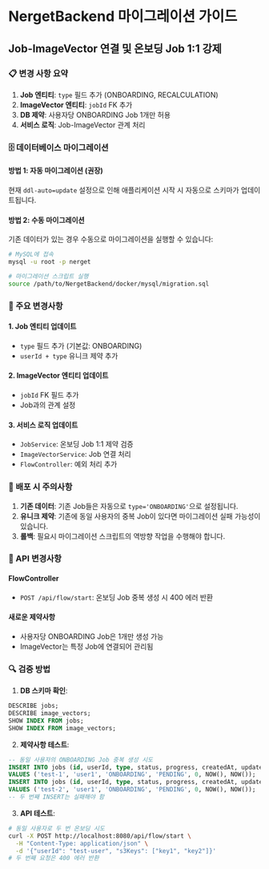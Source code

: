 # NergetBackend 마이그레이션 가이드

## Job-ImageVector 연결 및 온보딩 Job 1:1 강제

### 📋 변경 사항 요약

1. **Job 엔티티**: `type` 필드 추가 (ONBOARDING, RECALCULATION)
2. **ImageVector 엔티티**: `jobId` FK 추가
3. **DB 제약**: 사용자당 ONBOARDING Job 1개만 허용
4. **서비스 로직**: Job-ImageVector 관계 처리

### 🗄️ 데이터베이스 마이그레이션

#### 방법 1: 자동 마이그레이션 (권장)
현재 `ddl-auto=update` 설정으로 인해 애플리케이션 시작 시 자동으로 스키마가 업데이트됩니다.

#### 방법 2: 수동 마이그레이션
기존 데이터가 있는 경우 수동으로 마이그레이션을 실행할 수 있습니다:

```bash
# MySQL에 접속
mysql -u root -p nerget

# 마이그레이션 스크립트 실행
source /path/to/NergetBackend/docker/mysql/migration.sql
```

### 🔧 주요 변경사항

#### 1. Job 엔티티 업데이트
- `type` 필드 추가 (기본값: ONBOARDING)
- `userId + type` 유니크 제약 추가

#### 2. ImageVector 엔티티 업데이트
- `jobId` FK 필드 추가
- Job과의 관계 설정

#### 3. 서비스 로직 업데이트
- `JobService`: 온보딩 Job 1:1 제약 검증
- `ImageVectorService`: Job 연결 처리
- `FlowController`: 예외 처리 추가

### 🚀 배포 시 주의사항

1. **기존 데이터**: 기존 Job들은 자동으로 `type='ONBOARDING'`으로 설정됩니다.
2. **유니크 제약**: 기존에 동일 사용자의 중복 Job이 있다면 마이그레이션 실패 가능성이 있습니다.
3. **롤백**: 필요시 마이그레이션 스크립트의 역방향 작업을 수행해야 합니다.

### 📝 API 변경사항

#### FlowController
- `POST /api/flow/start`: 온보딩 Job 중복 생성 시 400 에러 반환

#### 새로운 제약사항
- 사용자당 ONBOARDING Job은 1개만 생성 가능
- ImageVector는 특정 Job에 연결되어 관리됨

### 🔍 검증 방법

1. **DB 스키마 확인**:
```sql
DESCRIBE jobs;
DESCRIBE image_vectors;
SHOW INDEX FROM jobs;
SHOW INDEX FROM image_vectors;
```

2. **제약사항 테스트**:
```sql
-- 동일 사용자의 ONBOARDING Job 중복 생성 시도
INSERT INTO jobs (id, userId, type, status, progress, createdAt, updatedAt) 
VALUES ('test-1', 'user1', 'ONBOARDING', 'PENDING', 0, NOW(), NOW());
INSERT INTO jobs (id, userId, type, status, progress, createdAt, updatedAt) 
VALUES ('test-2', 'user1', 'ONBOARDING', 'PENDING', 0, NOW(), NOW());
-- 두 번째 INSERT는 실패해야 함
```

3. **API 테스트**:
```bash
# 동일 사용자로 두 번 온보딩 시도
curl -X POST http://localhost:8080/api/flow/start \
  -H "Content-Type: application/json" \
  -d '{"userId": "test-user", "s3Keys": ["key1", "key2"]}'
# 두 번째 요청은 400 에러 반환
```


